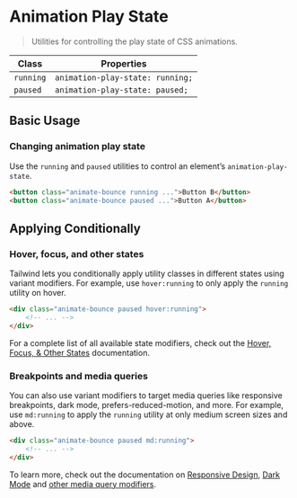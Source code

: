 # Animation Play State

> Utilities for controlling the play state of CSS animations.

| Class     | Properties                       |
| --------- | -------------------------------- |
| `running` | `animation-play-state: running;` |
| `paused`  | `animation-play-state: paused;`  |

## Basic Usage

### Changing animation play state

Use the `running` and `paused` utilities to control an element’s `animation-play-state`.

```html
<button class="animate-bounce running ...">Button B</button>
<button class="animate-bounce paused ...">Button A</button>
```

## Applying Conditionally

### Hover, focus, and other states

Tailwind lets you conditionally apply utility classes in different states using variant modifiers. For example, use `hover:running` to only apply the `running` utility on hover.

```html
<div class="animate-bounce paused hover:running">
    <!-- ... -->
</div>
```

For a complete list of all available state modifiers, check out the [Hover, Focus, & Other States](https://tailwindcss.com/docs/hover-focus-and-other-states) documentation.

### Breakpoints and media queries

You can also use variant modifiers to target media queries like responsive breakpoints, dark mode, prefers-reduced-motion, and more. For example, use `md:running` to apply the `running` utility at only medium screen sizes and above.

```html
<div class="animate-bounce paused md:running">
    <!-- ... -->
</div>
```

To learn more, check out the documentation on [Responsive Design](https://tailwindcss.com/docs/responsive-design), [Dark Mode](https://tailwindcss.com/docs/dark-mode) and [other media query modifiers](https://tailwindcss.com/docs/hover-focus-and-other-states#media-queries).
